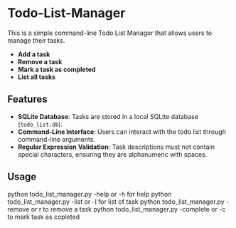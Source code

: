 # Todo-List-Manager
This is a simple command-line Todo List Manager that allows users to manage their tasks.

- **Add a task**
- **Remove a task**
- **Mark a task as completed**
- **List all tasks**


## Features

- **SQLite Database**: Tasks are stored in a local SQLite database (`todo_list.db`).
- **Command-Line Interface**: Users can interact with the todo list through command-line arguments.
- **Regular Expression Validation**: Task descriptions must not contain special characters, ensuring they are alphanumeric with spaces.

## Usage
python todo_list_manager.py -help or -h for help
python todo_list_manager.py -list or -l for list of task
python todo_list_manager.py -remove or r to remove a task
python todo_list_manager.py -complete or -c to mark task as copleted
